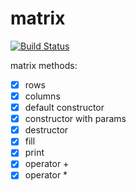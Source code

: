 # matrix

[![Build Status](https://travis-ci.org/justcppdeveloper/matrix.svg?branch=master)](https://travic-ci.org/justcppdeveloper/matrix)

matrix methods:
- [x] rows
- [x] columns
- [x] default constructor
- [x] constructor with params
- [x] destructor
- [x] fill
- [x] print
- [x] operator +
- [x] operator *
